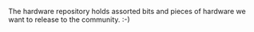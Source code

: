 The hardware repository holds assorted bits and pieces
of hardware we want to release to the community. :-)
